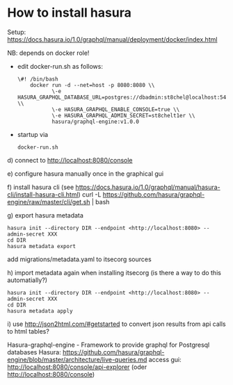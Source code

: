 # How to install hasura

Setup: <https://docs.hasura.io/1.0/graphql/manual/deployment/docker/index.html>

NB: depends on docker role!

- edit docker-run.sh as follows:

  ```console
  \#! /bin/bash
      docker run -d --net=host -p 8080:8080 \\
             \-e HASURA_GRAPHQL_DATABASE_URL=postgres://dbadmin:st8chel@localhost:5432/fworchdb \\
             \-e HASURA_GRAPHQL_ENABLE_CONSOLE=true \\
             \-e HASURA_GRAPHQL_ADMIN_SECRET=st8chelt1er \\
             hasura/graphql-engine:v1.0.0
  ```

- startup via

  ```console
  docker-run.sh
  ```

d) connect to <http://localhost:8080/console>

e) configure hasura manually once in the graphical gui

f) install hasura cli (see <https://docs.hasura.io/1.0/graphql/manual/hasura-cli/install-hasura-cli.html>) curl -L <https://github.com/hasura/graphql-engine/raw/master/cli/get.sh> | bash

g) export hasura metadata
```console
hasura init --directory DIR --endpoint <http://localhost:8080> --admin-secret XXX
cd DIR
hasura metadata export
```
add migrations/metadata.yaml to itsecorg sources

h) import metadata again when installing itsecorg (is there a way to do this automatially?)
```console
hasura init --directory DIR --endpoint <http://localhost:8080> --admin-secret XXX
cd DIR
hasura metadata apply
```
i) use <http://json2html.com/#getstarted> to convert json results from api calls to html tables?

Hasura-graphql-engine - Framework to provide graphql for Postgresql databases Hasura: <https://github.com/hasura/graphql-engine/blob/master/architecture/live-queries.md> access gui: <http://localhost:8080/console/api-explorer> (oder <http://localhost:8080/console>)
